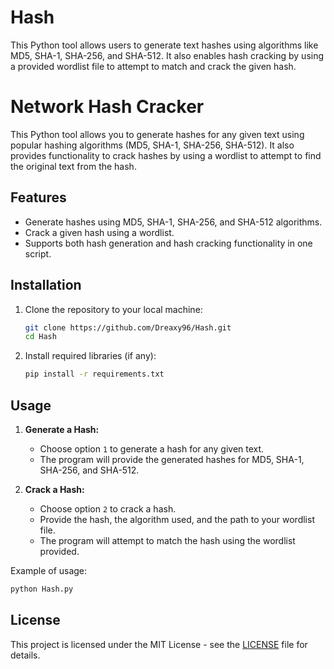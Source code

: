 # Hash
This Python tool allows users to generate text hashes using algorithms like MD5, SHA-1, SHA-256, and SHA-512. It also enables hash cracking by using a provided wordlist file to attempt to match and crack the given hash.

# Network Hash Cracker

This Python tool allows you to generate hashes for any given text using popular hashing algorithms (MD5, SHA-1, SHA-256, SHA-512). It also provides functionality to crack hashes by using a wordlist to attempt to find the original text from the hash.

## Features
- Generate hashes using MD5, SHA-1, SHA-256, and SHA-512 algorithms.
- Crack a given hash using a wordlist.
- Supports both hash generation and hash cracking functionality in one script.

## Installation

1. Clone the repository to your local machine:
    ```bash
    git clone https://github.com/Dreaxy96/Hash.git
    cd Hash
    ```

2. Install required libraries (if any):
    ```bash
    pip install -r requirements.txt
    ```

## Usage

1. **Generate a Hash:**
   - Choose option `1` to generate a hash for any given text.
   - The program will provide the generated hashes for MD5, SHA-1, SHA-256, and SHA-512.

2. **Crack a Hash:**
   - Choose option `2` to crack a hash.
   - Provide the hash, the algorithm used, and the path to your wordlist file.
   - The program will attempt to match the hash using the wordlist provided.

Example of usage:

```bash
python Hash.py
```
## License

This project is licensed under the MIT License - see the [LICENSE](LICENSE) file for details.

